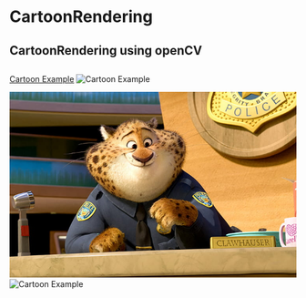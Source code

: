 # CartoonRendering
## CartoonRendering using openCV

## 
 [Cartoon Example](https://github.com/Iamsumin/CartoonRendering/blob/main/cartoon1.jpg)
 ![Cartoon Example](https://github.com/Iamsumin/CartoonRendering/blob/main/cartoon1_output.jpg)

 ![Cartoon Example](https://github.com/Iamsumin/CartoonRendering/blob/main/cartoon2.jpg)
 ![Cartoon Example](https://github.com/Iamsumin/CartoonRendering/blob/main/cartoon2_output.jpg)





